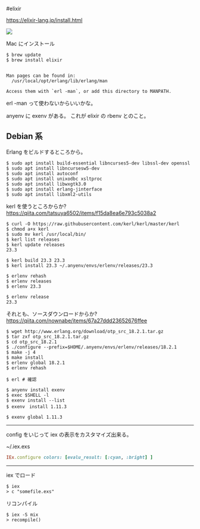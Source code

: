 #elixir 


https://elixir-lang.jp/install.html


![](image-kn9mq069.png)

Mac にインストール

```shell
$ brew update
$ brew install elixir


Man pages can be found in:
  /usr/local/opt/erlang/lib/erlang/man

Access them with `erl -man`, or add this directory to MANPATH.
```

erl -man って使わないからいいかな。


anyenv に exenv がある。
これが elixir の rbenv とのこと。

## Debian 系
Erlang をビルドするところから。
```shell
$ sudo apt install build-essential libncurses5-dev libssl-dev openssl
$ sudo apt install libncursesw5-dev
$ sudo apt install autoconf
$ sudo apt install unixodbc xsltproc
$ sudo apt install libwxgtk3.0
$ sudo apt install erlang-jinterface
$ sudo apt install libxml2-utils
```

kerl を使うところからか?
https://qiita.com/tatsuya6502/items/f15da8ea6e793c5038a2
```shell
$ curl -O https://raw.githubusercontent.com/kerl/kerl/master/kerl
$ chmod a+x kerl
$ sudo mv kerl /usr/local/bin/
$ kerl list releases
$ kerl update releases
23.3

$ kerl build 23.3 23.3
$ kerl install 23.3 ~/.anyenv/envs/erlenv/releases/23.3

$ erlenv rehash
$ erlenv releases
$ erlenv 23.3

$ erlenv release
23.3
```


それとも、ソースダウンロードからか?
https://qiita.com/nownabe/items/67a27ddd23652676ffee
```shell
$ wget http://www.erlang.org/download/otp_src_18.2.1.tar.gz
$ tar zxf otp_src_18.2.1.tar.gz
$ cd otp_src_18.2.1
$ ./configure --prefix=$HOME/.anyenv/envs/erlenv/releases/18.2.1
$ make -j 4
$ make install
$ erlenv global 18.2.1
$ erlenv rehash

$ erl # 確認
```




```shell
$ anyenv install exenv
$ exec $SHELL -l
$ exenv install --list
$ exenv　install 1.11.3

$ exenv global 1.11.3
```

---
config をいじって iex の表示をカスタマイズ出来る。

~/.iex.exs
```ruby
IEx.configure colors: [evalu_result: [:cyan, :bright] ]
```

---
iex でロード
```shell
$ iex
> c "somefile.exs"
```

リコンパイル
```shell
$ iex -S mix
> recompile()
```